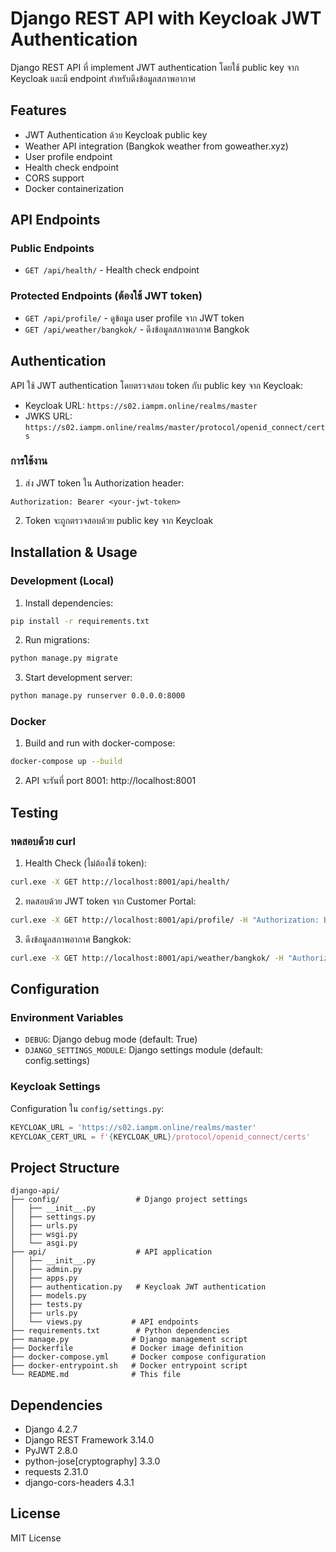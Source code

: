 # Django REST API with Keycloak JWT Authentication

Django REST API ที่ implement JWT authentication โดยใช้ public key จาก Keycloak และมี endpoint สำหรับดึงข้อมูลสภาพอากาศ

## Features

- JWT Authentication ด้วย Keycloak public key
- Weather API integration (Bangkok weather from goweather.xyz)
- User profile endpoint
- Health check endpoint
- CORS support
- Docker containerization

## API Endpoints

### Public Endpoints
- `GET /api/health/` - Health check endpoint

### Protected Endpoints (ต้องใช้ JWT token)
- `GET /api/profile/` - ดูข้อมูล user profile จาก JWT token
- `GET /api/weather/bangkok/` - ดึงข้อมูลสภาพอากาศ Bangkok

## Authentication

API ใช้ JWT authentication โดยตรวจสอบ token กับ public key จาก Keycloak:
- Keycloak URL: `https://s02.iampm.online/realms/master`
- JWKS URL: `https://s02.iampm.online/realms/master/protocol/openid_connect/certs`

### การใช้งาน

1. ส่ง JWT token ใน Authorization header:
```
Authorization: Bearer <your-jwt-token>
```

2. Token จะถูกตรวจสอบด้วย public key จาก Keycloak

## Installation & Usage

### Development (Local)

1. Install dependencies:
```bash
pip install -r requirements.txt
```

2. Run migrations:
```bash
python manage.py migrate
```

3. Start development server:
```bash
python manage.py runserver 0.0.0.0:8000
```

### Docker

1. Build and run with docker-compose:
```bash
docker-compose up --build
```

2. API จะรันที่ port 8001: http://localhost:8001

## Testing

### ทดสอบด้วย curl

1. Health Check (ไม่ต้องใช้ token):
```bash
curl.exe -X GET http://localhost:8001/api/health/
```

2. ทดสอบด้วย JWT token จาก Customer Portal:
```bash
curl.exe -X GET http://localhost:8001/api/profile/ -H "Authorization: Bearer <your-jwt-token>"
```

3. ดึงข้อมูลสภาพอากาศ Bangkok:
```bash
curl.exe -X GET http://localhost:8001/api/weather/bangkok/ -H "Authorization: Bearer <your-jwt-token>"
```

## Configuration

### Environment Variables

- `DEBUG`: Django debug mode (default: True)
- `DJANGO_SETTINGS_MODULE`: Django settings module (default: config.settings)

### Keycloak Settings

Configuration ใน `config/settings.py`:
```python
KEYCLOAK_URL = 'https://s02.iampm.online/realms/master'
KEYCLOAK_CERT_URL = f'{KEYCLOAK_URL}/protocol/openid_connect/certs'
```

## Project Structure

```
django-api/
├── config/                 # Django project settings
│   ├── __init__.py
│   ├── settings.py
│   ├── urls.py
│   ├── wsgi.py
│   └── asgi.py
├── api/                    # API application
│   ├── __init__.py
│   ├── admin.py
│   ├── apps.py
│   ├── authentication.py   # Keycloak JWT authentication
│   ├── models.py
│   ├── tests.py
│   ├── urls.py
│   └── views.py           # API endpoints
├── requirements.txt        # Python dependencies
├── manage.py              # Django management script
├── Dockerfile             # Docker image definition
├── docker-compose.yml     # Docker compose configuration
├── docker-entrypoint.sh   # Docker entrypoint script
└── README.md              # This file
```

## Dependencies

- Django 4.2.7
- Django REST Framework 3.14.0
- PyJWT 2.8.0
- python-jose[cryptography] 3.3.0
- requests 2.31.0
- django-cors-headers 4.3.1

## License

MIT License